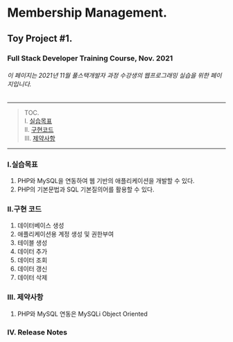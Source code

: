 # Membership Management.

## Toy Project #1.

### Full Stack Developer Training Course, Nov. 2021

###### 이 페이지는 2021년 11월 풀스택개발자 과정 수강생의 웹프로그래밍 실습을 위한 페이지입니다.

---
> TOC.  
> Ⅰ. [실습목표](###실습목표)  
> Ⅱ. [구현코드](###구현코드)  
> Ⅲ. [제약사항](###제약사항)  
---  
### Ⅰ.실습목표

1. PHP와 MySQL을 연동하여 웹 기반의 애플리케이션을 개발할 수 있다.
1. PHP의 기본문법과 SQL 기본질의어를 활용할 수 있다.

### Ⅱ.구현 코드

1. 데이터베이스 생성 
1. 애플리케이션용 계정 생성 및 권한부여
1. 테이블 생성
1. 데이터 추가
1. 데이터 조회
1. 데이터 갱신
1. 데이터 삭제

### Ⅲ. 제약사항

1. PHP와 MySQL 연동은 MySQLi Object Oriented

### Ⅳ. Release Notes

